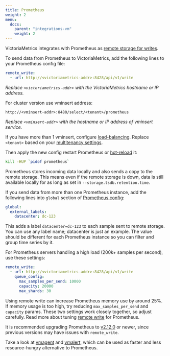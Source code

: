 ```yaml
---
title: Prometheus
weight: 2
menu:
  docs:
    parent: "integrations-vm"
    weight: 2
---
```


VictoriaMetrics integrates with Prometheus as [remote storage for writes](https://prometheus.io/docs/operating/integrations/#remote-endpoints-and-storage).

To send data from Prometheus to VictoriaMetrics, add the following lines to your Prometheus config file:
```yaml
remote_write:
  - url: http://<victoriametrics-addr>:8428/api/v1/write
```
_Replace `<victoriametrics-addr>` with the VictoriaMetrics hostname or IP address._

For cluster version use vminsert address:
```url
http://<vminsert-addr>:8480/select/<tenant>/prometheus
```
_Replace `<vminsert-addr>` with the hostname or IP address of vminsert service._

If you have more than 1 vminsert, configure [load-balancing](https://docs.victoriametrics.com/victoriametrics/cluster-victoriametrics/#cluster-setup).
Replace `<tenant>` based on your [multitenancy settings](https://docs.victoriametrics.com/victoriametrics/cluster-victoriametrics/#multitenancy).

Then apply the new config restart Prometheus or [hot-reload](https://prometheus.io/docs/prometheus/latest/configuration/configuration/#configuration) it:
```sh
kill -HUP `pidof prometheus`
```

Prometheus stores incoming data locally and also sends a copy to the remote storage.
This means even if the remote storage is down, data is still available locally for as long as set in `--storage.tsdb.retention.time`.

If you send data from more than one Prometheus instance, add the following lines into `global` section
of [Prometheus config](https://prometheus.io/docs/prometheus/latest/configuration/configuration/#configuration-file):
```yaml
global:
  external_labels:
    datacenter: dc-123
```

This adds a label `datacenter=dc-123` to each sample sent to remote storage.
You can use any label name; datacenter is just an example. The value should be different for each Prometheus instance 
so you can filter and group time series by it.

For Prometheus servers handling a high load (200k+ samples per second), use these settings:
```yaml
remote_write:
  - url: http://<victoriametrics-addr>:8428/api/v1/write
    queue_config:
      max_samples_per_send: 10000
      capacity: 20000
      max_shards: 30
```

Using remote write can increase Prometheus memory use by around 25%. If memory usage is too high, try reducing 
`max_samples_per_send` and `capacity` params. These two settings work closely together, so adjust carefully.
Read more about tuning [remote write](https://prometheus.io/docs/practices/remote_write) for Prometheus.

It is recommended upgrading Prometheus to [v2.12.0](https://github.com/prometheus/prometheus/releases/latest) or newer,
since previous versions may have issues with `remote_write`.

Take a look at [vmagent](https://docs.victoriametrics.com/vmagent/) and [vmalert](https://docs.victoriametrics.com/vmalert/),
which can be used as faster and less resource-hungry alternative to Prometheus.